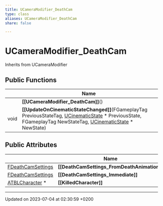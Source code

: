```yaml
---
title: UCameraModifier_DeathCam
type: class
aliases: UCameraModifier_DeathCam
share: false

---
```


# UCameraModifier_DeathCam





Inherits from UCameraModifier

## Public Functions

|                | Name           |
| -------------- | -------------- |
| | **[[UCameraModifier_DeathCam]]**() |
| void | **[[UpdateOnCinematicStateChanged]]**(FGameplayTag PreviousStateTag, [UCinematicState](/docs/SDK/Source/Classes/classUCinematicState.md) * PreviousState, FGameplayTag NewStateTag, [UCinematicState](/docs/SDK/Source/Classes/classUCinematicState.md) * NewState) |

## Public Attributes

|                | Name           |
| -------------- | -------------- |
| [FDeathCamSettings](/docs/SDK/Source/Classes/structFDeathCamSettings.md) | **[[DeathCamSettings_FromDeathAnimation]]**  |
| [FDeathCamSettings](/docs/SDK/Source/Classes/structFDeathCamSettings.md) | **[[DeathCamSettings_Immediate]]**  |
| [ATBLCharacter](/docs/SDK/Source/Classes/classATBLCharacter.md) * | **[[KilledCharacter]]**  |

-------------------------------

Updated on 2023-07-04 at 02:30:59 +0200